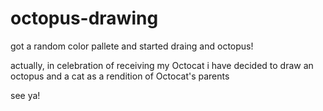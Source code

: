 # octopus-drawing

got a random color pallete and started draing and octopus!

actually, in celebration of receiving my Octocat i have decided to draw an octopus and a cat as a rendition of Octocat's parents

see ya!
